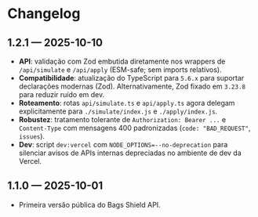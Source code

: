 ﻿# Changelog

## 1.2.1 — 2025-10-10
- **API**: validação com Zod embutida diretamente nos wrappers de `/api/simulate` e `/api/apply` (ESM-safe; sem imports relativos).
- **Compatibilidade**: atualização do TypeScript para `5.6.x` para suportar declarações modernas (Zod). Alternativamente, Zod fixado em `3.23.8` para reduzir ruído em dev.
- **Roteamento**: rotas `api/simulate.ts` e `api/apply.ts` agora delegam explicitamente para `./simulate/index.js` e `./apply/index.js`.
- **Robustez**: tratamento tolerante de `Authorization: Bearer ...` e `Content-Type` com mensagens 400 padronizadas (`code: "BAD_REQUEST"`, `issues`).
- **Dev**: script `dev:vercel` com `NODE_OPTIONS=--no-deprecation` para silenciar avisos de APIs internas depreciadas no ambiente de dev da Vercel.

## 1.1.0 — 2025-10-01
- Primeira versão pública do Bags Shield API.

